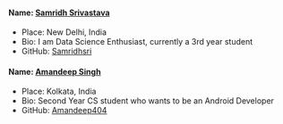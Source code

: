 
#### Name: [Samridh Srivastava](https://github.com/samridhsri)

- Place: New Delhi, India
- Bio: I am Data Science Enthusiast, currently a 3rd year student
- GitHub: [Samridhsri](https://github.com/samridhsri)

#### Name: [Amandeep Singh](https://github.com/Amandeep404)

- Place: Kolkata, India
- Bio: Second Year CS student who wants to be an Android Developer
- GitHub: [Amandeep404](https://github.com/Amandeep404)
